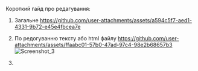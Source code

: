 Короткий гайд про редагування:
1. Загальне
https://github.com/user-attachments/assets/a594c5f7-aed1-4331-9b72-e45e4fbcea7e
2. По редогуванню тексту або html файлу
https://github.com/user-attachments/assets/ffaabc01-57b0-47ad-97c4-98e2b68657b3
![Screenshot_3](https://github.com/user-attachments/assets/f0fff781-cdd6-4154-9f0b-7316c4e30136)

3. 
